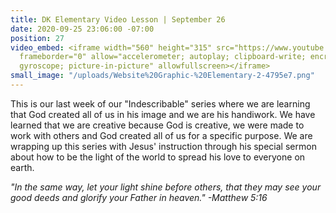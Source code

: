 ```yaml
---
title: DK Elementary Video Lesson | September 26
date: 2020-09-25 23:06:00 -07:00
position: 27
video_embed: <iframe width="560" height="315" src="https://www.youtube.com/embed/EgRK5Nvbq2c"
  frameborder="0" allow="accelerometer; autoplay; clipboard-write; encrypted-media;
  gyroscope; picture-in-picture" allowfullscreen></iframe>
small_image: "/uploads/Website%20Graphic-%20Elementary-2-4795e7.png"
---
```


This is our last week of our "Indescribable" series where we are learning that God created all of us in his image and we are his handiwork. We have learned that we are creative because God is creative, we were made to work with others and God created all of us for a specific purpose. We are wrapping up this series with Jesus' instruction through his special sermon about how to be the light of the world to spread his love to everyone on earth.

*"In the same way, let your light shine before others, that they may see your good deeds and glorify your Father in heaven." -Matthew 5:16*